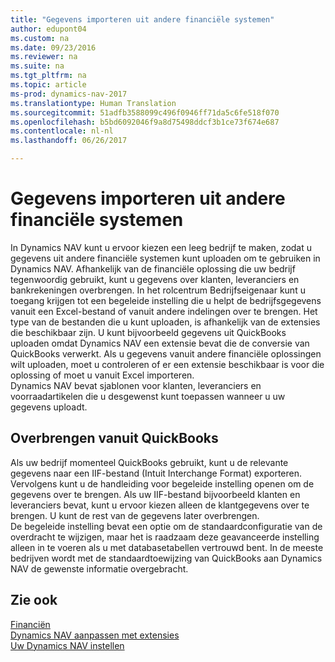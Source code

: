 ```yaml
---
title: "Gegevens importeren uit andere financiële systemen"
author: edupont04
ms.custom: na
ms.date: 09/23/2016
ms.reviewer: na
ms.suite: na
ms.tgt_pltfrm: na
ms.topic: article
ms-prod: dynamics-nav-2017
ms.translationtype: Human Translation
ms.sourcegitcommit: 51adfb3588099c496f0946ff71da5c6fe518f070
ms.openlocfilehash: b5bd6092046f9a8d75498ddcf3b1ce73f674e687
ms.contentlocale: nl-nl
ms.lasthandoff: 06/26/2017

---
```


# <a name="import-data-from-other-finance-systems"></a>Gegevens importeren uit andere financiële systemen
In Dynamics NAV kunt u ervoor kiezen een leeg bedrijf te maken, zodat u gegevens uit andere financiële systemen kunt uploaden om te gebruiken in Dynamics NAV. Afhankelijk van de financiële oplossing die uw bedrijf tegenwoordig gebruikt, kunt u gegevens over klanten, leveranciers en bankrekeningen overbrengen.
In het rolcentrum Bedrijfseigenaar kunt u toegang krijgen tot een begeleide instelling die u helpt de bedrijfsgegevens vanuit een Excel-bestand of vanuit andere indelingen over te brengen. Het type van de bestanden die u kunt uploaden, is afhankelijk van de extensies die beschikbaar zijn. U kunt bijvoorbeeld gegevens uit QuickBooks uploaden omdat Dynamics NAV een extensie bevat die de conversie van QuickBooks verwerkt. Als u gegevens vanuit andere financiële oplossingen wilt uploaden, moet u controleren of er een extensie beschikbaar is voor die oplossing of moet u vanuit Excel importeren.  
Dynamics NAV bevat sjablonen voor klanten, leveranciers en voorraadartikelen die u desgewenst kunt toepassen wanneer u uw gegevens uploadt.  

## <a name="transfer-from-quickbooks"></a>Overbrengen vanuit QuickBooks
Als uw bedrijf momenteel QuickBooks gebruikt, kunt u de relevante gegevens naar een IIF-bestand (Intuit Interchange Format) exporteren. Vervolgens kunt u de handleiding voor begeleide instelling openen om de gegevens over te brengen.
Als uw IIF-bestand bijvoorbeeld klanten en leveranciers bevat, kunt u ervoor kiezen alleen de klantgegevens over te brengen. U kunt de rest van de gegevens later overbrengen.  
De begeleide instelling bevat een optie om de standaardconfiguratie van de overdracht te wijzigen, maar het is raadzaam deze geavanceerde instelling alleen in te voeren als u met databasetabellen vertrouwd bent. In de meeste bedrijven wordt met de standaardtoewijzing van QuickBooks aan Dynamics NAV de gewenste informatie overgebracht.

## <a name="see-also"></a>Zie ook
[Financiën](finance-setup.md)  
[Dynamics NAV aanpassen met extensies](ui-extensions.md)   
[Uw Dynamics NAV instellen](setup.md)

